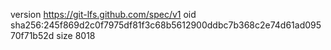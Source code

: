 version https://git-lfs.github.com/spec/v1
oid sha256:245f869d2c0f7975df81f3c68b5612900ddbc7b368c2e74d61ad09570f71b52d
size 8018
